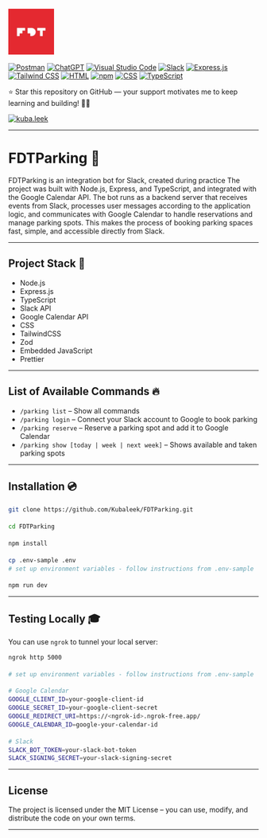 <p align="left">
  <img src="src/public/img/fivedottwelve.jpg" alt="FiveDotTwelve — App Development Company" width="92px" height="92px">
</p>

[![Postman](https://img.shields.io/badge/Postman-FF6C37?logo=postman&logoColor=white)](#)
[![ChatGPT](https://img.shields.io/badge/ChatGPT-74aa9c?logo=openai&logoColor=white)](#)
[![Visual Studio Code](https://custom-icon-badges.demolab.com/badge/Visual%20Studio%20Code-0078d7.svg?logo=vsc&logoColor=white)](#)
[![Slack](https://img.shields.io/badge/Slack-4A154B?logo=slack&logoColor=fff)](#)
[![Express.js](https://img.shields.io/badge/Express.js-%23404d59.svg?logo=express&logoColor=%2361DAFB)](#)
[![Tailwind CSS](https://img.shields.io/badge/Tailwind%20CSS-%2338B2AC.svg?logo=tailwind-css&logoColor=white)](#)
[![HTML](https://img.shields.io/badge/HTML-%23E34F26.svg?logo=html5&logoColor=white)](#)
[![npm](https://img.shields.io/badge/npm-CB3837?logo=npm&logoColor=fff)](#)
[![CSS](https://img.shields.io/badge/CSS-639?logo=css&logoColor=fff)](#)
[![TypeScript](https://img.shields.io/badge/TypeScript-3178C6?logo=typescript&logoColor=fff)](#)

<p>
⭐ Star this repository on GitHub — your support motivates me to keep learning and building! 🚀✨
</p>

[![kuba.leek](https://img.shields.io/badge/Instagram-%23E4405F.svg?logo=Instagram&logoColor=white)](https://www.instagram.com/kuba.leek/)

---

# FDTParking 🚀

<p>
FDTParking is an integration bot for Slack, created during practice The project was built with Node.js, Express, and TypeScript, and integrated with the Google Calendar API. The bot runs as a backend server that receives events from Slack, processes user messages according to the application logic, and communicates with Google Calendar to handle reservations and manage parking spots. This makes the process of booking parking spaces fast, simple, and accessible directly from Slack.
</p>

---

## Project Stack 💼

- Node.js  
- Express.js  
- TypeScript  
- Slack API  
- Google Calendar API
- CSS
- TailwindCSS
- Zod
- Embedded JavaScript
- Prettier

---

## List of Available Commands 🔥


- `/parking list` – Show all commands  
- `/parking login` – Connect your Slack account to Google to book parking  
- `/parking reserve` – Reserve a parking spot and add it to Google Calendar  
- `/parking show [today | week | next week]` – Shows available and taken parking spots 

---

## Installation 💿

```bash
git clone https://github.com/Kubaleek/FDTParking.git

cd FDTParking

npm install

cp .env-sample .env
# set up environment variables - follow instructions from .env-sample

npm run dev
```
---

## Testing Locally 🎓

You can use `ngrok` to tunnel your local server:

```bash
ngrok http 5000

# set up environment variables - follow instructions from .env-sample

# Google Calendar
GOOGLE_CLIENT_ID=your-google-client-id
GOOGLE_SECRET_ID=your-google-client-secret
GOOGLE_REDIRECT_URI=https://<ngrok-id>.ngrok-free.app/
GOOGLE_CALENDAR_ID=google-your-calendar-id

# Slack
SLACK_BOT_TOKEN=your-slack-bot-token
SLACK_SIGNING_SECRET=your-slack-signing-secret
```

---

## License

The project is licensed under the MIT License – you can use, modify, and distribute the code on your own terms.

---

